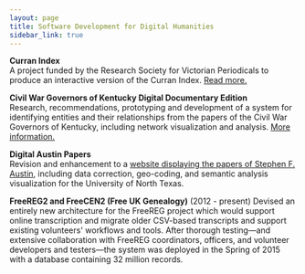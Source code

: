 ```yaml
---
layout: page
title: Software Development for Digital Humanities
sidebar_link: true
---
```


**Curran Index**  
A project funded by the Research Society for Victorian Periodicals to produce an interactive version of the Curran Index.  [Read more.](https://content.fromthepage.com/dh-projects-the-curran-index/)

**Civil War Governors of Kentucky Digital Documentary Edition**  
Research, recommendations, prototyping and development of a system for identifying entities and their relationships from the papers of the Civil War Governors of Kentucky, including network visualization and analysis.  [More information.](http://discovery.civilwargovernors.org/mashbill)

**Digital Austin Papers**  
Revision and enhancement to a [website displaying the papers of Stephen F. Austin](http://digitalaustinpapers.org/), including data correction, geo-coding, and semantic analysis visualization for the University of North Texas.

**FreeREG2 and FreeCEN2 (Free UK Genealogy)**
 (2012 - present) Devised an entirely new architecture for the FreeREG project which would support online transcription and migrate older CSV-based transcripts and support existing volunteers' workflows and tools. After thorough testing—and extensive collaboration with FreeREG coordinators, officers, and volunteer developers and testers—the system was deployed in the Spring of 2015 with a database containing 32 million records.

